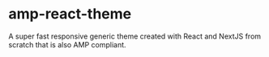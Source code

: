 # amp-react-theme
A super fast responsive generic theme created with React and NextJS from scratch that is also AMP compliant.

